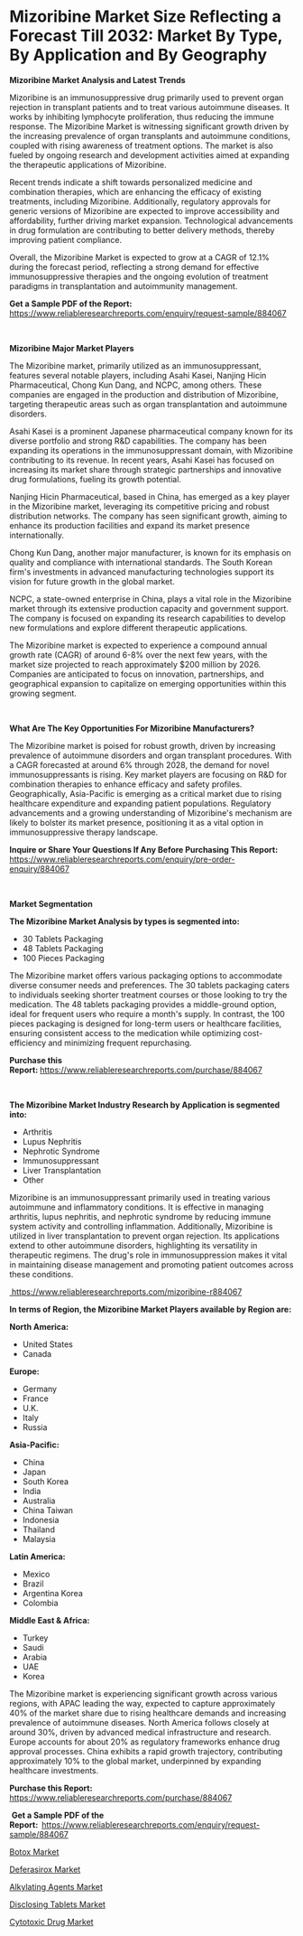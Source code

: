 <p><h1>Mizoribine Market Size Reflecting a Forecast Till 2032: Market By Type, By Application and By Geography</h1></p><p><strong>Mizoribine Market Analysis and Latest Trends</strong></p>
<p><p>Mizoribine is an immunosuppressive drug primarily used to prevent organ rejection in transplant patients and to treat various autoimmune diseases. It works by inhibiting lymphocyte proliferation, thus reducing the immune response. The Mizoribine Market is witnessing significant growth driven by the increasing prevalence of organ transplants and autoimmune conditions, coupled with rising awareness of treatment options. The market is also fueled by ongoing research and development activities aimed at expanding the therapeutic applications of Mizoribine.</p><p>Recent trends indicate a shift towards personalized medicine and combination therapies, which are enhancing the efficacy of existing treatments, including Mizoribine. Additionally, regulatory approvals for generic versions of Mizoribine are expected to improve accessibility and affordability, further driving market expansion. Technological advancements in drug formulation are contributing to better delivery methods, thereby improving patient compliance. </p><p>Overall, the Mizoribine Market is expected to grow at a CAGR of 12.1% during the forecast period, reflecting a strong demand for effective immunosuppressive therapies and the ongoing evolution of treatment paradigms in transplantation and autoimmunity management.</p></p>
<p><strong>Get a Sample PDF of the Report:&nbsp;</strong> <a href="https://www.reliableresearchreports.com/enquiry/request-sample/884067?utm_campaign=118&utm_medium=2&utm_source=Github&utm_content=ia&utm_term=08032025&utm_id=mizoribine">https://www.reliableresearchreports.com/enquiry/request-sample/884067</a></p>
<p>&nbsp;</p>
<p><strong>Mizoribine Major Market Players</strong></p>
<p><p>The Mizoribine market, primarily utilized as an immunosuppressant, features several notable players, including Asahi Kasei, Nanjing Hicin Pharmaceutical, Chong Kun Dang, and NCPC, among others. These companies are engaged in the production and distribution of Mizoribine, targeting therapeutic areas such as organ transplantation and autoimmune disorders.</p><p>Asahi Kasei is a prominent Japanese pharmaceutical company known for its diverse portfolio and strong R&D capabilities. The company has been expanding its operations in the immunosuppressant domain, with Mizoribine contributing to its revenue. In recent years, Asahi Kasei has focused on increasing its market share through strategic partnerships and innovative drug formulations, fueling its growth potential.</p><p>Nanjing Hicin Pharmaceutical, based in China, has emerged as a key player in the Mizoribine market, leveraging its competitive pricing and robust distribution networks. The company has seen significant growth, aiming to enhance its production facilities and expand its market presence internationally. </p><p>Chong Kun Dang, another major manufacturer, is known for its emphasis on quality and compliance with international standards. The South Korean firm's investments in advanced manufacturing technologies support its vision for future growth in the global market.</p><p>NCPC, a state-owned enterprise in China, plays a vital role in the Mizoribine market through its extensive production capacity and government support. The company is focused on expanding its research capabilities to develop new formulations and explore different therapeutic applications.</p><p>The Mizoribine market is expected to experience a compound annual growth rate (CAGR) of around 6-8% over the next few years, with the market size projected to reach approximately $200 million by 2026. Companies are anticipated to focus on innovation, partnerships, and geographical expansion to capitalize on emerging opportunities within this growing segment.</p></p>
<p>&nbsp;</p>
<p><strong>What Are The Key Opportunities For Mizoribine Manufacturers?</strong></p>
<p><p>The Mizoribine market is poised for robust growth, driven by increasing prevalence of autoimmune disorders and organ transplant procedures. With a CAGR forecasted at around 6% through 2028, the demand for novel immunosuppressants is rising. Key market players are focusing on R&D for combination therapies to enhance efficacy and safety profiles. Geographically, Asia-Pacific is emerging as a critical market due to rising healthcare expenditure and expanding patient populations. Regulatory advancements and a growing understanding of Mizoribine's mechanism are likely to bolster its market presence, positioning it as a vital option in immunosuppressive therapy landscape.</p></p>
<p><strong>Inquire or Share Your Questions If Any Before Purchasing This Report:</strong> <a href="https://www.reliableresearchreports.com/enquiry/pre-order-enquiry/884067?utm_campaign=118&utm_medium=2&utm_source=Github&utm_content=ia&utm_term=08032025&utm_id=mizoribine">https://www.reliableresearchreports.com/enquiry/pre-order-enquiry/884067</a></p>
<p>&nbsp;</p>
<p><strong>Market Segmentation</strong></p>
<p><strong>The Mizoribine Market Analysis by types is segmented into:</strong></p>
<p><ul><li>30 Tablets Packaging</li><li>48 Tablets Packaging</li><li>100 Pieces Packaging</li></ul></p>
<p><p>The Mizoribine market offers various packaging options to accommodate diverse consumer needs and preferences. The 30 tablets packaging caters to individuals seeking shorter treatment courses or those looking to try the medication. The 48 tablets packaging provides a middle-ground option, ideal for frequent users who require a month's supply. In contrast, the 100 pieces packaging is designed for long-term users or healthcare facilities, ensuring consistent access to the medication while optimizing cost-efficiency and minimizing frequent repurchasing.</p></p>
<p><strong>Purchase this Report:&nbsp;</strong><a href="https://www.reliableresearchreports.com/purchase/884067?utm_campaign=118&utm_medium=2&utm_source=Github&utm_content=ia&utm_term=08032025&utm_id=mizoribine">https://www.reliableresearchreports.com/purchase/884067</a></p>
<p>&nbsp;</p>
<p><strong>The Mizoribine Market Industry Research by Application is segmented into:</strong></p>
<p><ul><li>Arthritis</li><li>Lupus Nephritis</li><li>Nephrotic Syndrome</li><li>Immunosuppressant</li><li>Liver Transplantation</li><li>Other</li></ul></p>
<p><p>Mizoribine is an immunosuppressant primarily used in treating various autoimmune and inflammatory conditions. It is effective in managing arthritis, lupus nephritis, and nephrotic syndrome by reducing immune system activity and controlling inflammation. Additionally, Mizoribine is utilized in liver transplantation to prevent organ rejection. Its applications extend to other autoimmune disorders, highlighting its versatility in therapeutic regimens. The drug's role in immunosuppression makes it vital in maintaining disease management and promoting patient outcomes across these conditions.</p></p>
<p><a href="https://www.reliableresearchreports.com/mizoribine-r884067?utm_campaign=118&utm_medium=2&utm_source=Github&utm_content=ia&utm_term=08032025&utm_id=mizoribine">&nbsp;https://www.reliableresearchreports.com/mizoribine-r884067</a></p>
<p><strong>In terms of Region, the Mizoribine Market Players available by Region are:</strong></p>
<p>
    <p> <strong> North America: </strong>
        <ul>
            <li>United States</li>
            <li>Canada</li>
        </ul>
        </p> 
    <p> <strong> Europe: </strong>
        <ul>
            <li>Germany</li>
            <li>France</li>
            <li>U.K.</li>
            <li>Italy</li>
            <li>Russia</li>
        </ul>
        </p> 
    <p> <strong> Asia-Pacific: </strong>
        <ul>
            <li>China</li>
            <li>Japan</li>
            <li>South Korea</li>
            <li>India</li>
            <li>Australia</li>
            <li>China Taiwan</li>
            <li>Indonesia</li>
            <li>Thailand</li>
            <li>Malaysia</li>
        </ul>
        </p> 
    <p> <strong> Latin America: </strong>
        <ul>
            <li>Mexico</li>
            <li>Brazil</li>
            <li>Argentina Korea</li>
            <li>Colombia</li>
        </ul>
        </p> 
    <p> <strong> Middle East & Africa: </strong>
        <ul>
            <li>Turkey</li>
            <li>Saudi</li>
            <li>Arabia</li>
            <li>UAE</li>
            <li>Korea</li>
        </ul>
    </p>
    </p>
<p><p>The Mizoribine market is experiencing significant growth across various regions, with APAC leading the way, expected to capture approximately 40% of the market share due to rising healthcare demands and increasing prevalence of autoimmune diseases. North America follows closely at around 30%, driven by advanced medical infrastructure and research. Europe accounts for about 20% as regulatory frameworks enhance drug approval processes. China exhibits a rapid growth trajectory, contributing approximately 10% to the global market, underpinned by expanding healthcare investments.</p></p>
<p><strong>Purchase this Report: </strong><a href="https://www.reliableresearchreports.com/purchase/884067?utm_campaign=118&utm_medium=2&utm_source=Github&utm_content=ia&utm_term=08032025&utm_id=mizoribine">https://www.reliableresearchreports.com/purchase/884067</a></p>
<p>&nbsp;<strong>Get a Sample PDF of the Report:&nbsp;&nbsp;</strong><a href="https://www.reliableresearchreports.com/enquiry/request-sample/884067?utm_campaign=118&utm_medium=2&utm_source=Github&utm_content=ia&utm_term=08032025&utm_id=mizoribine">https://www.reliableresearchreports.com/enquiry/request-sample/884067</a></p>
<p><strong></strong></p>
<p><p><a href="https://github.com/adelanwkadua/Market-Research-Report-List-1/blob/main/botox-market.md?utm_campaign=118&utm_medium=2&utm_source=Github&utm_content=ia&utm_term=08032025&utm_id=mizoribine">Botox Market</a></p><p><a href="https://github.com/baheraennika/Market-Research-Report-List-1/blob/main/deferasirox-market.md?utm_campaign=118&utm_medium=2&utm_source=Github&utm_content=ia&utm_term=08032025&utm_id=mizoribine">Deferasirox Market</a></p><p><a href="https://github.com/abidomamen/Market-Research-Report-List-1/blob/main/alkylating-agents-market.md?utm_campaign=118&utm_medium=2&utm_source=Github&utm_content=ia&utm_term=08032025&utm_id=mizoribine">Alkylating Agents Market</a></p><p><a href="https://github.com/elroddrewspm/Market-Research-Report-List-1/blob/main/disclosing-tablets-market.md?utm_campaign=118&utm_medium=2&utm_source=Github&utm_content=ia&utm_term=08032025&utm_id=mizoribine">Disclosing Tablets Market</a></p><p><a href="https://github.com/mokeleveisel/Market-Research-Report-List-1/blob/main/cytotoxic-drug-market.md?utm_campaign=118&utm_medium=2&utm_source=Github&utm_content=ia&utm_term=08032025&utm_id=mizoribine">Cytotoxic Drug Market</a></p></p>